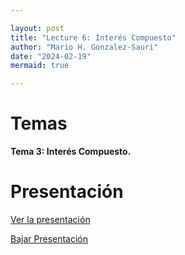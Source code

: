 ```yaml
---

layout: post
title: "Lecture 6: Interés Compuesto"
author: "Mario H. Gonzalez-Sauri"
date: "2024-02-19"
mermaid: true

---
```


<!--  FORMAT: https://github.com/adam-p/markdown-here/wiki/Markdown-Cheatsheet -->

# Temas



**Tema 3: Interés Compuesto.**
# Presentación


[Ver la presentación](https://raw.githack.com/Wario84/FIN1403_MAT_FINANCE/master/_posts/lectures/FIN1403_06.html)


<a href="https://github.com/Wario84/FIN1403_MAT_FINANCE/blob/master/_posts/lectures/FIN1403_06.html" download>
  Bajar Presentación
</a>
